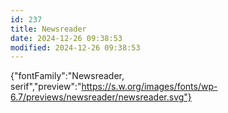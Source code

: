 ```yaml
---
id: 237
title: Newsreader
date: 2024-12-26 09:38:53
modified: 2024-12-26 09:38:53
---
```



{"fontFamily":"Newsreader, serif","preview":"https://s.w.org/images/fonts/wp-6.7/previews/newsreader/newsreader.svg"}
